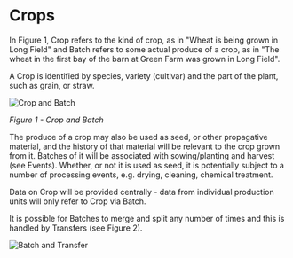 # Crops

In Figure 1, Crop refers to the kind of crop, as in "Wheat is being grown in Long Field" and Batch refers to some actual
produce of a crop, as in "The wheat in the first bay of the barn at Green Farm was grown in Long Field".

A Crop is identified by species, variety (cultivar) and the part of the plant, such as grain, or straw.


![Crop and Batch](http://www.plantuml.com/plantuml/proxy?cache=no&src=https://raw.github.com/Charles1625/crop-production-ontology/main/Materials/batch-crop.puml)

*Figure 1 - Crop and Batch*

The produce of a crop may also be used as seed, or other propagative material, and the history of that material will 
be relevant to the crop grown from it.  Batches
of it will be associated with sowing/planting and harvest (see Events).  Whether, or not
it is used as seed, it is potentially subject to a number of processing events, e.g. drying,
cleaning, chemical treatment.

Data on Crop will be provided centrally - data from individual production units will only refer to Crop 
via Batch.

It is possible for Batches to merge and split any number of times and this is handled by Transfers (see Figure 2).

![Batch and Transfer](http://www.plantuml.com/plantuml/proxy?cache=no&src=https://raw.github.com/Charles1625/crop-production-ontology/main/Materials/batch-transfer.puml)










